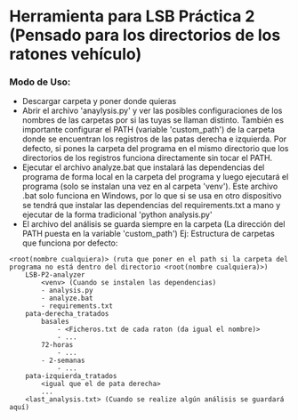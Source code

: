 # Herramienta para LSB Práctica 2 (Pensado para los directorios de los ratones vehículo)

### Modo de Uso:
- Descargar carpeta y poner donde quieras
- Abrir el archivo 'anaylysis.py' y ver las posibles configuraciones de los nombres de las carpetas por si las tuyas se llaman distinto. También es importante configurar el PATH (variable 'custom_path') de la carpeta donde se encuentran los registros de las patas derecha e izquierda. Por defecto, si pones la carpeta del programa en el mismo directorio que los directorios de los registros funciona directamente sin tocar el PATH.
- Ejecutar el archivo analyze.bat que instalará las dependencias del programa de forma local en la carpeta del programa y luego ejecutará el programa (solo se instalan una vez en al carpeta 'venv'). Este archivo .bat solo funciona en Windows, por lo que si se usa en otro dispositivo se tendrá que instalar las dependencias del requirements.txt a mano y ejecutar de la forma tradicional 'python analysis.py'
- El archivo del análisis se guarda siempre en la carpeta <root> (La dirección del PATH puesta en la variable 'custom_path')
Ej: Estructura de carpetas que funciona por defecto:
```
<root(nombre cualquiera)> (ruta que poner en el path si la carpeta del programa no está dentro del directorio <root(nombre cualquiera)>)
    LSB-P2-analyzer
        <venv> (Cuando se instalen las dependencias)
        - analysis.py
        - analyze.bat
        - requirements.txt
    pata-derecha_tratados
        basales
            - <Ficheros.txt de cada raton (da igual el nombre)>
            - ...
        72-horas
            - ...
        - 2-semanas
            - ...
    pata-izquierda_tratados
        <igual que el de pata derecha> 
        ...
    <last_analysis.txt> (Cuando se realize algún análisis se guardará aquí)
```  

